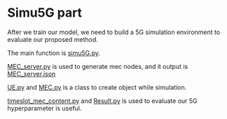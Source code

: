 # Simu5G part

After we train our model, we need to build a 5G simulation environment to evaluate our proposed method.

The main function is [simu5G.py](simu5G.py).

[MEC_server.py](MEC_server.py) is used to generate mec nodes, and it output is [MEC_server.json](MEC_server.json)

[UE.py](UE.py) and [MEC.py](MEC.py) is a class to create object while simulation.

[timeslot_mec_content.py](timeslot_mec_content.py) and [Result.py](Result.py) is used to evaluate our 5G hyperparameter is useful.